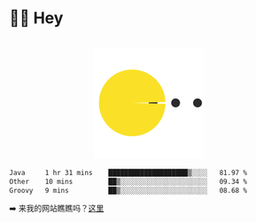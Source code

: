 
# 👋🏻 Hey
<div align="center">
	<br>
	<img src="https://raw.githubusercontent.com/Aniket965/Aniket965/master/pacman.svg?sanitize=true" width="200" height="200">
	<br>
</div>

<!--START_SECTION:waka-->
```text
Java     1 hr 31 mins    ████████████████████▒░░░░   81.97 % 
Other    10 mins         ██▒░░░░░░░░░░░░░░░░░░░░░░   09.34 % 
Groovy   9 mins          ██▒░░░░░░░░░░░░░░░░░░░░░░   08.68 % 
```
<!--END_SECTION:waka-->

 ➡️  来我的网站瞧瞧吗？[这里](https://www.shaolongfei.com)

